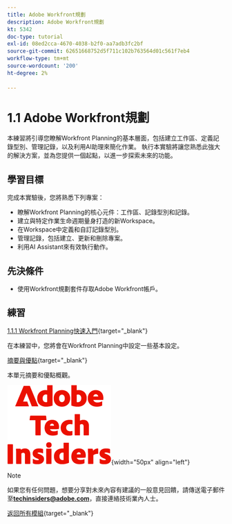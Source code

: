 ```yaml
---
title: Adobe Workfront規劃
description: Adobe Workfront規劃
kt: 5342
doc-type: tutorial
exl-id: 08ed2cca-4670-4038-b2f0-aa7adb3fc2bf
source-git-commit: 62651668752d5f711c102b763564d01c561f7eb4
workflow-type: tm+mt
source-wordcount: '200'
ht-degree: 2%

---
```


# 1.1 Adobe Workfront規劃

本練習將引導您瞭解Workfront Planning的基本層面，包括建立工作區、定義記錄型別、管理記錄，以及利用AI助理來簡化作業。 執行本實驗將讓您熟悉此強大的解決方案，並為您提供一個起點，以進一步探索未來的功能。

## 學習目標

完成本實驗後，您將熟悉下列專案：

- 瞭解Workfront Planning的核心元件：工作區、記錄型別和記錄。
- 建立與特定作業生命週期量身打造的新Workspace。
- 在Workspace中定義和自訂記錄型別。
- 管理記錄，包括建立、更新和刪除專案。
- 利用AI Assistant來有效執行動作。

## 先決條件

- 使用Workfront規劃套件存取Adobe Workfront帳戶。

## 練習

[1.1.1 Workfront Planning快速入門](./ex1.md){target="_blank"}

在本練習中，您將會在Workfront Planning中設定一些基本設定。

[摘要與優點](./summary.md){target="_blank"}

本單元摘要和優點概觀。

![技術內部人士](./../../../assets/images/techinsiders.png){width="50px" align="left"}

>[!NOTE]
>
>如果您有任何問題，想要分享對未來內容有建議的一般意見回饋，請傳送電子郵件至&#x200B;**techinsiders@adobe.com**，直接連絡技術業內人士。

[返回所有模組](../../../overview.md){target="_blank"}
